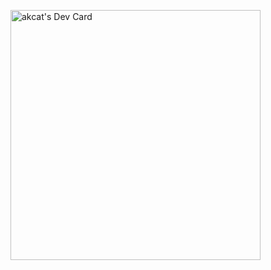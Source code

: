 <a href="https://app.daily.dev/akcat"><img src="https://api.daily.dev/devcards/2a9570c9773741f0a46e4b902ae344f1.png?r=zwa" width="400" alt="akcat's Dev Card"/></a>
